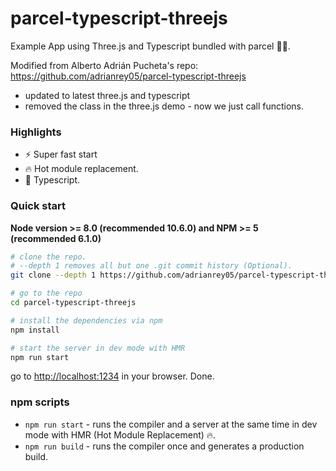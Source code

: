 # parcel-typescript-threejs

Example App using Three.js and Typescript bundled with parcel 🚀🔥.

Modified from Alberto Adrián Pucheta's repo: https://github.com/adrianrey05/parcel-typescript-threejs

- updated to latest three.js and typescript
- removed the class in the three.js demo - now we just call functions.

### Highlights

- ⚡️ Super fast start
- 🔥 Hot module replacement.
- 📝 Typescript.

### Quick start

**Node version >= 8.0 (recommended 10.6.0) and NPM >= 5 (recommended 6.1.0)**

```bash
# clone the repo.
# --depth 1 removes all but one .git commit history (Optional).
git clone --depth 1 https://github.com/adrianrey05/parcel-typescript-threejs.git

# go to the repo
cd parcel-typescript-threejs

# install the dependencies via npm
npm install

# start the server in dev mode with HMR
npm run start
```

go to [http://localhost:1234](http://localhost:1234) in your browser. Done.

### npm scripts

- `npm run start` - runs the compiler and a server at the same time in dev mode with HMR (Hot Module Replacement) 🔥.
- `npm run build` - runs the compiler once and generates a production build.

